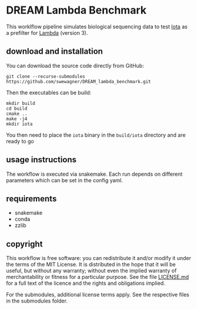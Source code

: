 # DREAM Lambda Benchmark
This worklflow pipeline simulates biological sequencing data to test [Iota](https://github.com/swewagner/iota) as a prefilter for [Lambda](https://github.com/seqan/lambda) (version 3).

## download and installation

You can download the source code directly from GitHub:
```
git clone --recurse-submodules https://github.com/swewagner/DREAM_lambda_benchmark.git
```

Then the executables can be build:

```
mkdir build
cd build
cmake ..
make -j4
mkdir iota
```
You then need to place the `iota` binary in the `build/iota` directory and are ready to go

## usage instructions
The workflow is executed via snakemake. Each run depends on different parameters which can be set in the config yaml.

## requirements

- snakemake
- conda
- zzlib

## copyright

This workflow is free software: you can redistribute it and/or modify it under the terms of the MIT License. It is distributed in the hope that it will be useful, but without any warranty; without even the implied warranty of merchantability or fitness for a particular purpose. See the file [LICENSE.md](LICENSE.md) for a full text of the licence and the rights and obligations implied.

For the submodules, additional license terms apply. See the respective files in the submodules folder.

